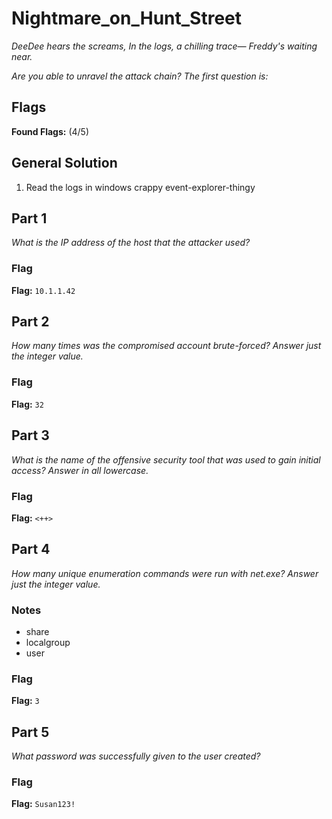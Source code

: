 # Nightmare_on_Hunt_Street
*DeeDee hears the screams,*
*In the logs, a chilling trace—*
*Freddy's waiting near.*

*Are you able to unravel the attack chain? The first question is:*

## Flags
**Found Flags:** (4/5)


## General Solution
1. Read the logs in windows crappy event-explorer-thingy


## Part 1
*What is the IP address of the host that the attacker used?*

### Flag
**Flag:** `10.1.1.42`


## Part 2
*How many times was the compromised account brute-forced? Answer just the integer value.*

### Flag
**Flag:** `32`


## Part 3
*What is the name of the offensive security tool that was used to gain initial access? Answer in all lowercase.*

### Flag
**Flag:** `<++>`


## Part 4
*How many unique enumeration commands were run with net.exe? Answer just the integer value.*

### Notes
- share
- localgroup
- user

### Flag
**Flag:** `3`


## Part 5
*What password was successfully given to the user created?*

### Flag
**Flag:** `Susan123!`
